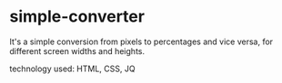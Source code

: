 # simple-converter


It's a simple conversion from pixels to percentages and vice versa, for different screen widths and heights.

technology used:
HTML, CSS, JQ
